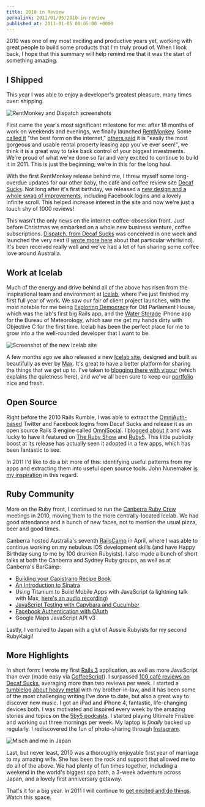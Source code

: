 ```yaml
---
title: 2010 in Review
permalink: 2011/01/05/2010-in-review
published_at: 2011-01-05 00:05:00 +0000
---
```


2010 was one of my most exciting and productive years yet, working with great people to build some products that I'm truly proud of. When I look back, I hope that this summary will help remind me that it was the start of something amazing.

## I Shipped

This year I was able to enjoy a developer's greatest pleasure, many times over: shipping.

![RentMonkey and Dispatch screenshots](squarespace/images/ss/429e2065515a.jpg)

First came the year's most significant milestone for me: after 18 months of work on weekends and evenings, we finally launched [RentMonkey](http://rentmonkey.com.au). Some [called it](http://twitter.com/mattallen/status/23864512564) "the best form on the internet," [others said](http://twitter.com/lachlanhardy/status/23862726827) it is "easily the most gorgeous and usable rental property leasing app you've ever seen!", we think it is a great way to take back control of your biggest investments. We're proud of what we've done so far and very excited to continue to build it in 2011. This is just the beginning; we're in this for the long haul.

With the first RentMonkey release behind me, I threw myself some long-overdue updates for our other baby, the café and coffee review site [Decaf Sucks](http://decafsucks.com/). Not long after it's first birthday, we released a [new design and a whole swag of improvements](http://icelab.com.au/articles/decaf-sucks-first-birthday-updates/), including Facebook logins and a lovely infinite scroll. This helped increase interest in the site and now we're just a touch shy of 1000 reviews!

This wasn't the only news on the internet-coffee-obsession front. Just before Christmas we embarked on a whole new business venture, coffee subscriptions. [Dispatch, from Decaf Sucks](http://dispatch.decafsucks.com/) was conceived in one week and launched the very next (I [wrote more here](http://icelab.com.au/articles/wishing-you-a-happy-caffeinated-christmas/) about that particular whirlwind). It's been received really well and we've had a lot of fun sharing some coffee love around Australia.

## Work at Icelab

Much of the energy and drive behind all of the above has risen from the inspirational team and environment at [Icelab](http://icelab.com.au/), where I've just finished my first full year of work. We saw our fair of client project launches, with the most notable for me being [Exploring Democracy](http://explore.moadoph.gov.au) for Old Parliament House, which was the lab's first big Rails app, and the [Water Storage](http://icelab.com.au/work/bureau-of-meteorology/) iPhone app for the Bureau of Meteorology, which saw me get my hands dirty with Objective C for the first time. Icelab has been the perfect place for me to grow into a the well-rounded developer that I want to be.

![Screenshot of the new Icelab site](squarespace/images/ss/625e782ffc2d.png)

A few months ago we also released a new [Icelab site](http://icelab.com.au/), designed and built as beautifully as ever by [Max](http://makenosound.com/). It's great to have a better platform for sharing the things that we get up to. I've taken to [blogging there with vigour](http://icelab.com.au/articles/) (which explains the quietness here), and we've all been sure to keep our [portfolio](http://icelab.com.au/work/) nice and fresh.

## Open Source

Right before the 2010 Rails Rumble, I was able to extract the [OmniAuth-based](https://github.com/intridea/omniauth) Twitter and Facebook logins from Decaf Sucks and release it as an open source Rails 3 engine called [OmniSocial](http://github.com/icelab/omnisocial). I [blogged about it](http://icelab.com.au/articles/welcome-to-the-omnisocial/) and was lucky to have it featured on [The Ruby Show](http://5by5.tv/rubyshow/136) and [Ruby5](http://ruby5.envylabs.com/episodes/121-episode-119-october-12-2010/stories/1040-omnisocial-omniauth-plus-twitter-and-facebook). This little publicity boost at its release has actually seen it adopted in a few apps, which has been fantastic to see.

In 2011 I'd like to do a bit more of this: identifying useful patterns from my apps and extracting them into useful open source tools. John Nunemaker [is my inspiration](http://railstips.org/blog/archives/2010/12/31/year-in-review/) in this regard.

## Ruby Community

More on the Ruby front, I continued to run the [Canberra Ruby Crew](http://canberraruby.com/) meetings in 2010, moving them to the more centrally-located Icelab. We had good attendance and a bunch of new faces, not to mention the usual pizza, beer and good times.

Canberra hosted Australia's seventh [RailsCamp](http://railscamps.com) in April, where I was able to continue working on my nebulous iOS development skills (and have Happy Birthday sung to me by 100 drunken Rubyists). I also made a bunch of short talks at both the Canberra and Sydney Ruby groups, as well as at Canberra's BarCamp:

- [Building your Capistrano Recipe Book](http://openmonkey.com/articles/2010/01/making-your-capistrano-recipe-book)
- [An Introduction to Sinatra](http://openmonkey.com/articles/2010/02/barcamp-canberra-introduction-to-sinatra)
- Using Titanium to Build Mobile Apps with JavaScript (a lightning talk with Max, [here's an audio recording](http://cl.ly/3rEx))
- [JavaScript Testing with Capybara and Cucumber](http://openmonkey.com/articles/2010/04/javascript-testing-with-cucumber-capybara)
- [Facebook Authentication with OAuth](http://roro-facebook-oauth.heroku.com/)
- Google Maps JavaScript API v3

Lastly, I ventured to Japan with a glut of Aussie Rubyists for my second RubyKaigi!

## More Highlights

In short form: I wrote my first [Rails 3](http://rubyonrails.com.au/) application, as well as more JavaScript than ever (made easy via [CoffeeScript](http://jashkenas.github.com/coffee-script/)). I surpassed [100 café reviews on Decaf Sucks](http://decafsucks.com/people/1-timriley), averaging more than two reviews per week. I started a [tumblelog about heavy metal](http://metaloutsider.tumblr.com/) with my brother-in-law, and it has been some of the most challenging writing I've done to date, but also a great way to discover new music. I got an iPad and iPhone 4, fantastic, life-changing devices both. I was motivated and inspired every week by the amazing stories and topics on the [5by5 podcasts](http://5by5.tv/). I started playing Ultimate Frisbee and working out three mornings per week. My laptop is _finally_ backed up regularly. I rediscovered the fun of photo-sharing through [Instagram](http://instagr.am/).

![Misch and me in Japan](squarespace/images/ss/4d566df7ba64.jpg)

Last, but never least, 2010 was a thoroughly enjoyable first year of marriage to my amazing wife. She has been the rock and support that allowed me to do all of the above. We had plenty of fun times together, including a weekend in the world's biggest spa bath, a 3-week adventure across Japan, and a lovely first anniversary getaway.

That's it for a big year. In 2011 I will continue to [get excited and do things](http://zenhabits.net/achieving/). Watch this space.

